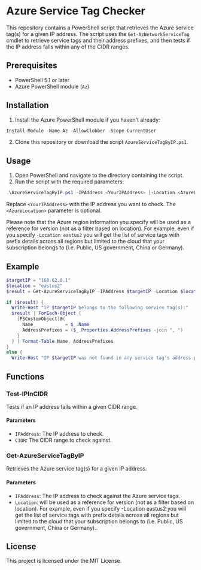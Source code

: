 # Azure Service Tag Checker

This repository contains a PowerShell script that retrieves the Azure service tag(s) for a given IP address. The script uses the `Get-AzNetworkServiceTag` cmdlet to retrieve service tags and their address prefixes, and then tests if the IP address falls within any of the CIDR ranges.

## Prerequisites

- PowerShell 5.1 or later
- Azure PowerShell module (`Az`)

## Installation

1. Install the Azure PowerShell module if you haven't already:

  ```powershell
  Install-Module -Name Az -AllowClobber -Scope CurrentUser
  ```

2. Clone this repository or download the script `AzureServiceTagByIP.ps1`.

## Usage

1. Open PowerShell and navigate to the directory containing the script.
2. Run the script with the required parameters:

  ```powershell
  .\AzureServiceTagByIP.ps1 -IPAddress <YourIPAddress> [-Location <AzureLocation>]
  ```

  Replace `<YourIPAddress>` with the IP address you want to check. The `<AzureLocation>` parameter is optional.

  Please note that the Azure region information you specify will be used as a reference for version (not as a filter based on location). For example, even if you specify `-Location eastus2` you will get the list of service tags with prefix details across all regions but limited to the cloud that your subscription belongs to (i.e. Public, US government, China or Germany).

## Example

```powershell
$targetIP = "168.62.0.1"
$location = "eastus2"
$result = Get-AzureServiceTagByIP -IPAddress $targetIP -Location $location

if ($result) {
  Write-Host "IP $targetIP belongs to the following service tag(s):"
  $result | ForEach-Object {
    [PSCustomObject]@{
      Name            = $_.Name
      AddressPrefixes = ($_.Properties.AddressPrefixes -join ", ")
    }
  } | Format-Table Name, AddressPrefixes
}
else {
  Write-Host "IP $targetIP was not found in any service tag's address prefixes."
```

## Functions

### Test-IPInCIDR

Tests if an IP address falls within a given CIDR range.

#### Parameters

- `IPAddress`: The IP address to check.
- `CIDR`: The CIDR range to check against.

### Get-AzureServiceTagByIP

Retrieves the Azure service tag(s) for a given IP address.

#### Parameters

- `IPAddress`: The IP address to check against the Azure service tags.
- `Location`: will be used as a reference for version (not as a filter based on location). For example, even if you specify -Location eastus2 you will get the list of service tags with prefix details across all regions but limited to the cloud that your subscription belongs to (i.e. Public, US government, China or Germany)..

## License

This project is licensed under the MIT License.

